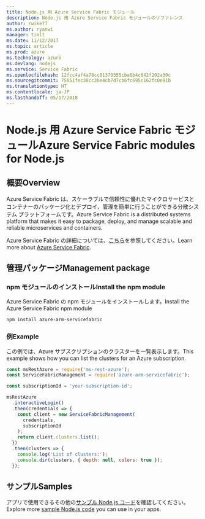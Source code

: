 ```yaml
---
title: Node.js 用 Azure Service Fabric モジュール
description: Node.js 用 Azure Service Fabric モジュールのリファレンス
author: rwike77
ms.author: ryanwi
manager: timlt
ms.date: 11/12/2017
ms.topic: article
ms.prod: azure
ms.technology: azure
ms.devlang: nodejs
ms.service: Service Fabric
ms.openlocfilehash: 12fcc4af4a78cc01370355cba0b4c642f202a30c
ms.sourcegitcommit: 75051fec38cc3be4cb7d7cb6fc695c162fc0e91b
ms.translationtype: HT
ms.contentlocale: ja-JP
ms.lasthandoff: 05/17/2018
---
```

# <a name="azure-service-fabric-modules-for-nodejs"></a><span data-ttu-id="7a93f-103">Node.js 用 Azure Service Fabric モジュール</span><span class="sxs-lookup"><span data-stu-id="7a93f-103">Azure Service Fabric modules for Node.js</span></span>

## <a name="overview"></a><span data-ttu-id="7a93f-104">概要</span><span class="sxs-lookup"><span data-stu-id="7a93f-104">Overview</span></span>

<span data-ttu-id="7a93f-105">Azure Service Fabric は、スケーラブルで信頼性に優れたマイクロサービスとコンテナーのパッケージ化とデプロイ、管理を簡単に行うことができる分散システム プラットフォームです。</span><span class="sxs-lookup"><span data-stu-id="7a93f-105">Azure Service Fabric is a distributed systems platform that makes it easy to package, deploy, and manage scalable and reliable microservices and containers.</span></span>

<span data-ttu-id="7a93f-106">Azure Service Fabric の詳細については、[こちら](https://docs.microsoft.com/azure/service-fabric/service-fabric-overview)を参照してください。</span><span class="sxs-lookup"><span data-stu-id="7a93f-106">Learn more about [Azure Service Fabric](https://docs.microsoft.com/azure/service-fabric/service-fabric-overview).</span></span>

## <a name="management-package"></a><span data-ttu-id="7a93f-107">管理パッケージ</span><span class="sxs-lookup"><span data-stu-id="7a93f-107">Management package</span></span>

### <a name="install-the-npm-module"></a><span data-ttu-id="7a93f-108">npm モジュールのインストール</span><span class="sxs-lookup"><span data-stu-id="7a93f-108">Install the npm module</span></span>

<span data-ttu-id="7a93f-109">Azure Service Fabric の npm モジュールをインストールします。</span><span class="sxs-lookup"><span data-stu-id="7a93f-109">Install the Azure Service Fabric npm module</span></span>

```bash
npm install azure-arm-servicefabric
```

### <a name="example"></a><span data-ttu-id="7a93f-110">例</span><span class="sxs-lookup"><span data-stu-id="7a93f-110">Example</span></span>

<span data-ttu-id="7a93f-111">この例では、Azure サブスクリプションのクラスターを一覧表示します。</span><span class="sxs-lookup"><span data-stu-id="7a93f-111">This example shows how you can list the clusters for an Azure subscription.</span></span>

```javascript
const msRestAzure = require('ms-rest-azure');
const ServiceFabricManagement = require('azure-arm-servicefabric');

const subscriptionId = 'your-subscription-id';

msRestAzure
  .interactiveLogin()
  .then(credentials => {
    const client = new ServiceFabricManagement(
      credentials,
      subscriptionId
    );
    return client.clusters.list();
  })
  .then(clusters => {
    console.log('List of clusters:');
    console.dir(clusters, { depth: null, colors: true });
  });
```

## <a name="samples"></a><span data-ttu-id="7a93f-112">サンプル</span><span class="sxs-lookup"><span data-stu-id="7a93f-112">Samples</span></span>

<span data-ttu-id="7a93f-113">アプリで使用できるその他の[サンプル Node.js コード](https://azure.microsoft.com/resources/samples/?platform=nodejs)を確認してください。</span><span class="sxs-lookup"><span data-stu-id="7a93f-113">Explore more [sample Node.js code](https://azure.microsoft.com/resources/samples/?platform=nodejs) you can use in your apps.</span></span>

